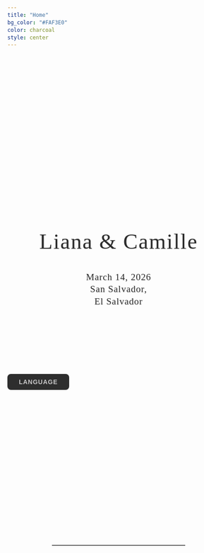 ```yaml
---
title: "Home"
bg_color: "#FAF3E0"
color: charcoal
style: center
---
```



<!-- photo of us -->
<div style="
  width: 100%;
  aspect-ratio: 1.5;
  background: url('/assets/img/us_croatia.jpg') no-repeat center center;
  background-size: cover;
  border-radius: 8px;
"></div>

<!-- "Liana & Camille" -->
<div style="
  text-align: center;
  margin: 60px 20px 40px 20px;
  font-family: 'Playfair Display', serif;
  font-size: clamp(2em, 6vw, 3.5em);
  color: #2C2C2C;
  letter-spacing: 2px;
  line-height: 1.1;
  text-shadow: 1px 1px 2px rgba(0,0,0,0.1);
  white-space: nowrap;
  overflow: hidden;
  text-overflow: ellipsis;
">
  Liana & Camille
</div>

<!-- Date & Location -->
<div style="
  text-align: center;
  margin: 0 20px 40px 20px;
  font-family: 'Playfair Display', serif;
  font-size: 1.5em;                           
  color: #2C2C2C;                          
  letter-spacing: 1px;
  line-height: 1.3;
  text-shadow: 0.5px 0.5px 1px rgba(0,0,0,0.1);
">
  March 14, 2026 <br>
  San Salvador,<br>El Salvador
</div>

<!-- Language Selector -->
<div class="language-switcher" style="text-align:center; margin:110px 0; position:relative; display:inline-block;">
  
  <!-- Main Button -->
  <button onclick="toggleLangMenu()">
    Language
  </button>

<!-- Dropdown Menu -->
<div id="langMenu" style="
  display:none;
  position:absolute;
  top:110%;
  left:50%;
  transform:translateX(-50%);
  background:#FAF3E0;
  border:2px solid #2C2C2C;
  border-radius:12px;
  padding:10px;
  box-shadow: 0 6px 12px rgba(0,0,0,0.12);
  text-align:center;
  z-index:999;
">
  <a href="https://liana-y-camille.github.io" style="display:block; margin-bottom:12px;">
    <img src="/assets/img/flag_en.png" alt="English">
  </a>
  <a href="https://liana-y-camille.github.io/fr/" style="display:block; margin-bottom:12px;">
    <img src="/assets/img/flag_fr.png" alt="Français">
  </a>
  <a href="https://liana-y-camille.github.io/esp/" style="display:block; margin-bottom:0;">
    <img src="/assets/img/flag_es.png" alt="Español">
  </a>
</div>


</div>

<!-- Language Dropdown Script -->
<script>
function toggleLangMenu() {
  const menu = document.getElementById("langMenu");
  menu.style.display = (menu.style.display === "block") ? "none" : "block";
}

document.addEventListener("click", function(event) {
  const menu = document.getElementById("langMenu");
  const button = event.target.closest("button");
  if (!menu.contains(event.target) && !button) {
    menu.style.display = "none";
  }
});
</script>

<!-- Language Switcher Styling -->
<style>
.language-switcher button {
  display: inline-block;
  min-width: 140px;
  padding: 10px 18px;
  border-radius: 8px;
  border: 0;
  background: #2E2E2E;
  color: #CAC9CA;
  font-family: 'Raleway', sans-serif;
  font-size: 1em;
  font-weight: 600;
  text-transform: uppercase;
  letter-spacing: 1px;
  cursor: pointer;
  transition: background 0.2s ease, transform 0.18s ease;
}

.language-switcher button:hover {
  background: #494949;
  transform: translateY(-2px);
}

#langMenu {
  display: none;
  position: absolute;
  top: 110%;
  left: 50%;
  transform: translateX(-50%);
  background: #2C2C2C;
  padding: 6px 10px;
  text-align: center;
  border-radius: 0;
  z-index: 999;
}

#langMenu a img {
  width: 32px;
  height: auto;
  margin: 0 5px;
  border: 1px solid #FAF3E0;
  border-radius: 4px;
}

#langMenu a:hover img {
  transform: translateY(-2px);
  transition: transform 0.18s ease;
}
</style>

<div style="margin-top: 240px;"></div>
<hr style="border: none; border-top: 1px solid #aaa; margin: 40px auto; width: 60%;">
